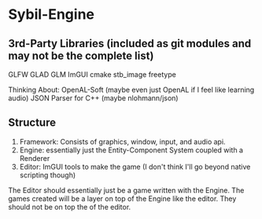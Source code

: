 # Sybil-Engine

## 3rd-Party Libraries (included as git modules and may not be the complete list)
GLFW
GLAD
GLM
ImGUI
cmake
stb_image
freetype

Thinking About:
OpenAL-Soft (maybe even just OpenAL if I feel like learning audio)
JSON Parser for C++ (maybe nlohmann/json)


## Structure

1. Framework: Consists of graphics, window, input, and audio api.  
2. Engine: essentially just the Entity-Component System coupled with a Renderer
3. Editor: ImGUI tools to make the game (I don't think I'll go beyond native scripting though)

The Editor should essentially just be a game written with the Engine. The games created will be a layer on top of the Engine like the editor. They should not be on top the of the editor.
